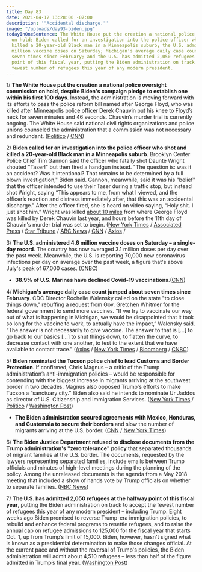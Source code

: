 ```yaml
---
title: Day 83
date: 2021-04-12 13:28:00 -07:00
description: '"Accidental discharge."'
image: "/uploads/day93-biden.jpg"
todayInOneSentence: The White House put the creation a national police oversight commission
  on hold; Biden called for an investigation into the police officer who shot and
  killed a 20-year-old Black man in a Minneapolis suburb; the U.S. administered 4.6
  million vaccine doses on Saturday; Michigan's average daily case count jumped about
  seven times since February; and the U.S. has admitted 2,050 refugees at the halfway
  point of this fiscal year, putting the Biden administration on track to accept the
  fewest number of refugees this year of any modern president.
---
```


1/ **The White House put the creation a national police oversight commission on hold, despite Biden's campaign pledge to establish one within his first 100 days**. Instead, the administration is moving forward with its efforts to pass the police reform bill named after George Floyd, who was killed after Minneapolis police officer Derek Chauvin put his knee to Floyd’s neck for seven minutes and 46 seconds. Chauvin’s murder trial is currently ongoing. The White House said national civil rights organizations and police unions counseled the administration that a commission was not necessary and redundant. ([Politico](https://www.politico.com/news/2021/04/11/biden-police-oversight-commission-480931) / [CNN](https://www.cnn.com/2021/04/12/politics/policing-commission-biden/index.html))

2/ **Biden called for an investigation into the police officer who shot and killed a 20-year-old Black man in a Minneapolis suburb**. Brooklyn Center Police Chief Tim Gannon said the officer who fatally shot Daunte Wright shouted "Taser!" but then fired a handgun instead. "The question is: was it an accident? Was it intentional? That remains to be determined by a full blown investigation," Biden said. Gannon, meanwhile, said it was his "belief" that the officer intended to use their Taser during a traffic stop, but instead shot Wright, saying “This appears to me, from what I viewed, and the officer’s reaction and distress immediately after, that this was an accidental discharge." After the officer fired, she is heard on video saying, “Holy shit. I just shot him.” Wright was killed [about 10 miles](https://www.nytimes.com/2021/04/11/us/brooklyn-center-minnesota-police-shooting.html) from where George Floyd was killed by Derek Chauvin last year, and hours before the 11th day of Chauvin's murder trial was set to begin. ([New York Times](https://www.nytimes.com/2021/04/12/us/brooklyn-center-police-shooting-minnesota.html) / [Associated Press](https://apnews.com/article/daunte-wright-minnesota-police-shooting-1ad1b12b77f35f9fa01e680b73add7d5) / [Star Tribune](https://www.startribune.com/brooklyn-center-police-fatally-shoot-man-20-inflaming-tensions-during-the-derek-chauvin-trial/600044821/) / [ABC News](https://abcnews.go.com/Politics/biden-calls-investigation-minnesota-police-shooting/story?id=77024058) / [CNN](https://www.cnn.com/2021/04/12/us/brooklyn-center-minnesota-police-shooting/) / [Axios](https://www.axios.com/daunte-wright-shooting-police-accidental-9f19f8f2-bb82-490c-8cb0-0a897d213778.html) /

3/ **The U.S. administered 4.6 million vaccine doses on Saturday – a single-day record**. The country has now averaged 3.1 million doses per day over the past week. Meanwhile, the U.S. is reporting 70,000 new coronavirus infections per day on average over the past week, a figure that's above July's peak of 67,000 cases. ([CNBC](https://www.cnbc.com/2021/04/12/covid-19-cases-deaths-vaccinations-daily-update.html))

* **38.9% of U.S. Marines have declined Covid-19 vaccinations**.([CNN](https://www.cnn.com/2021/04/09/politics/marines-coronavirus-vaccines/index.html))

4/ **Michigan's average daily case count jumped about seven times since February**. CDC Director Rochelle Walensky called on the state "to close things down," rebuffing a request from Gov. Gretchen Whitmer for the federal government to send more vaccines. "If we try to vaccinate our way out of what is happening in Michigan, we would be disappointed that it took so long for the vaccine to work, to actually have the impact,” Walensky said. “The answer is not necessarily to give vaccine. The answer to that is \[...\] to go back to our basics \[...\] to shut things down, to flatten the curve, to decrease contact with one another, to test to the extent that we have available to contact trace.” ([Axios](https://www.axios.com/covid-michigan-cdc-director-vaccine-3a387859-a6d9-4e17-81d2-56ff6d747d89.html) / [New York Times](https://www.nytimes.com/2021/04/12/us/michigan-covid-virus-vaccine.html) / [Bloomberg](https://www.bloomberg.com/news/articles/2021-04-12/michigan-s-plea-for-more-vaccine-gets-biden-team-cold-shoulder?sref=MIBMEEoj) / [CNBC](https://www.cnbc.com/2021/04/12/covid-shutdown-cdc-chief-says-vaccinating-alone-wont-stop-michigan-covid-surge.html))

5/ **Biden nominated the Tucson police chief to lead Customs and Border Protection**. If confirmed, Chris Magnus – a critic of the Trump administration’s anti-immigration policies – would be responsible for contending with the biggest increase in migrants arriving at the southwest border in two decades. Magnus also opposed Trump's efforts to make Tucson a “sanctuary city.” Biden also said he intends to nominate Ur Jaddou as director of U.S. Citizenship and Immigration Services. ([New York Times](https://www.nytimes.com/2021/04/12/us/politics/biden-border-magnus.html) / [Politico](https://www.politico.com/news/2021/04/12/biden-chris-magnus-cbp-480947) / [Washington Post](https://www.washingtonpost.com/national/chris-magnus-cbp/2021/04/12/69d59694-9b8f-11eb-8a83-3bc1fa69c2e8_story.html))

* **The Biden administration secured agreements with Mexico, Honduras, and Guatemala to secure their borders** and slow the number of migrants arriving at the U.S. border. ([CNN](https://www.cnn.com/2021/04/12/politics/biden-agreement-mexico-honduras-guatemala/index.html) / [New York Times](https://www.nytimes.com/2021/04/12/us/politics/us-mexico-honduras-guatemala.html))

6/ **The Biden Justice Department refused to disclose documents from the Trump administration's "zero tolerance" policy** that separated thousands of migrant families at the U.S. border. The documents, requested by the lawyers representing separated families, include emails between Trump officials and minutes of high-level meetings during the planning of the policy. Among the unreleased documents is the agenda from a May 2018 meeting that included a show of hands vote by Trump officials on whether to separate families. ([NBC News](https://www.nbcnews.com/politics/immigration/biden-doj-refuses-release-key-trump-admin-documents-about-zero-n1263829))

7/ **The U.S. has admitted 2,050 refugees at the halfway point of this fiscal year**, putting the Biden administration on track to accept the fewest number of refugees this year of any modern president – including Trump. Eight weeks ago Biden promised to reverse Trump-era immigration policies, to rebuild and enhance federal programs to resettle refugees, and to raise the annual cap on refugee admissions to 125,000 for the fiscal year that starts Oct. 1, up from Trump’s limit of 15,000.  Biden, however, hasn't signed what is known as a presidential determination to make those changes official. At the current pace and without the reversal of Trump's policies, the Biden administration will admit about 4,510 refugees – less than half of the figure admitted in Trump’s final year. ([Washington Post](https://www.washingtonpost.com/politics/biden-refugees-trump-policies-intact/2021/04/11/d3cd4c36-9aef-11eb-9d05-ae06f4529ece_story.html))